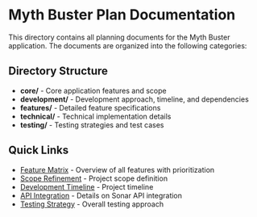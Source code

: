 # Myth Buster Plan Documentation

This directory contains all planning documents for the Myth Buster application. The documents are organized into the following categories:

## Directory Structure

- **core/** - Core application features and scope
- **development/** - Development approach, timeline, and dependencies
- **features/** - Detailed feature specifications
- **technical/** - Technical implementation details
- **testing/** - Testing strategies and test cases

## Quick Links

- [Feature Matrix](./core/myth_buster_feature_matrix.md) - Overview of all features with prioritization
- [Scope Refinement](./core/myth_buster_scope_refinement.md) - Project scope definition
- [Development Timeline](./development/development_phases_timeline.md) - Project timeline
- [API Integration](./technical/sonar_api_integration.md) - Details on Sonar API integration
- [Testing Strategy](./testing/comprehensive_testing_strategy.md) - Overall testing approach
